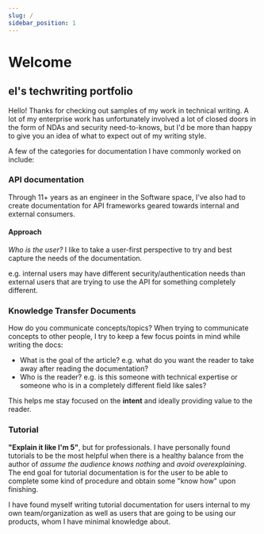 ```yaml
---
slug: /
sidebar_position: 1
---
```


# Welcome

## el's techwriting portfolio

Hello! Thanks for checking out samples of my work in technical writing. A lot of my enterprise work has unfortunately involved a lot of closed doors in the form of NDAs and security need-to-knows, but I'd be more than happy to give you an idea of what to expect out of my writing style.

A few of the categories for documentation I have commonly worked on include:

### API documentation

Through 11+ years as an engineer in the Software space, I've also had to create documentation for API frameworks geared towards internal and external consumers.

#### Approach

_Who is the user?_ I like to take a user-first perspective to try and best capture the needs of the documentation.

e.g. internal users may have different security/authentication needs than external users that are trying to use the API for something completely different.

### Knowledge Transfer Documents

How do you communicate concepts/topics? When trying to communicate concepts to other people, I try to keep a few focus points in mind while writing the docs:
- What is the goal of the article? e.g. what do you want the reader to take away after reading the documentation?
- Who is the reader? e.g. is this someone with technical expertise or someone who is in a completely different field like sales?

This helps me stay focused on the **intent** and ideally providing value to the reader.

### Tutorial

**"Explain it like I'm 5"**, but for professionals. I have personally found tutorials to be the most helpful when there is a healthy balance from the author of _assume the audience knows nothing_ and _avoid overexplaining_. The end goal for tutorial documentation is for the user to be able to complete some kind of procedure and obtain some "know how" upon finishing.

I have found myself writing tutorial documentation for users internal to my own team/organization as well as users that are going to be using our products, whom I have minimal knowledge about.